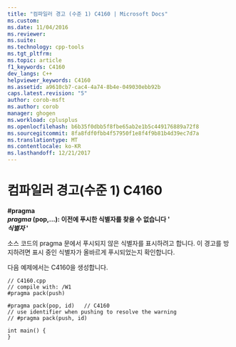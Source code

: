 ```yaml
---
title: "컴파일러 경고 (수준 1) C4160 | Microsoft Docs"
ms.custom: 
ms.date: 11/04/2016
ms.reviewer: 
ms.suite: 
ms.technology: cpp-tools
ms.tgt_pltfrm: 
ms.topic: article
f1_keywords: C4160
dev_langs: C++
helpviewer_keywords: C4160
ms.assetid: a9610cb7-cac4-4a74-8b4e-049030ebb92b
caps.latest.revision: "5"
author: corob-msft
ms.author: corob
manager: ghogen
ms.workload: cplusplus
ms.openlocfilehash: b6b35f0dbb5f8fbe65ab2e1b5c449176889a72f8
ms.sourcegitcommit: 8fa8fdf0fbb4f57950f1e8f4f9b81b4d39ec7d7a
ms.translationtype: MT
ms.contentlocale: ko-KR
ms.lasthandoff: 12/21/2017
---
```

# <a name="compiler-warning-level-1-c4160"></a>컴파일러 경고(수준 1) C4160
**#pragma**   
 ***pragma* (pop,...): 이전에 푸시한 식별자를 찾을 수 없습니다 '**   
 ***식별자* '**  
  
 소스 코드의 pragma 문에서 푸시되지 않은 식별자를 표시하려고 합니다. 이 경고를 방지하려면 표시 중인 식별자가 올바르게 푸시되었는지 확인합니다.  
  
 다음 예제에서는 C4160을 생성합니다.  
  
```  
// C4160.cpp  
// compile with: /W1  
#pragma pack(push)  
  
#pragma pack(pop, id)   // C4160  
// use identifier when pushing to resolve the warning  
// #pragma pack(push, id)  
  
int main() {  
}  
```